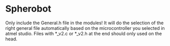 # Spherobot
Only include the General.h file in the modules! It will do the selection of the right general file automatically
based on the microcontroller you selected in atmel studio.
Files with *_v2.c or *_v2.h at the end should only used on the head.
